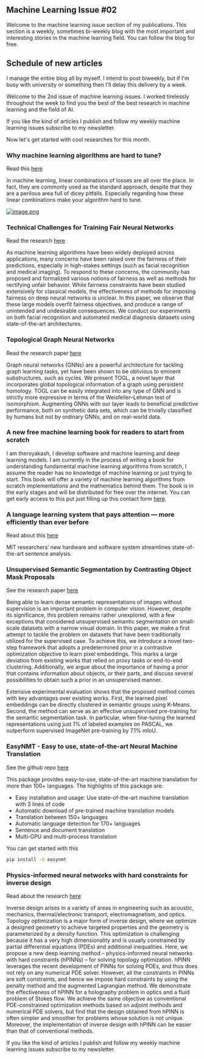 ## Machine Learning Issue #02

Welcome to the machine learning issue section of my publications. This section is a weekly, sometimes bi-weekly blog with the most important and interesting stories in the machine learning field. You can follow the blog for free.

## Schedule of new articles
I manage the entire blog all by myself. I intend to post biweekly, but if I'm busy with university or something then I'll delay this delivery by a week.

Welcome to the 2nd issue of machine learning issues. I worked tirelessly throughout the week to find you the best of the best research in machine learning and the field of AI.

If you like the kind of articles I publish and follow my weekly machine learning issues subscribe to my newsletter.

Now let's get started with cool researches for this month.

### Why machine learning algorithms are hard to tune?
Read this [here](https://engraved.ghost.io/why-machine-learning-algorithms-are-hard-to-tune)

In machine learning, linear combinations of losses are all over the place. In fact, they are commonly used as the standard approach, despite that they are a perilous area full of dicey pitfalls. Especially regarding how these linear combinations make your algorithm hard to tune.

[![image.png](https://cdn.hashnode.com/res/hashnode/image/upload/v1613025383277/qT41p1MVB.png)](https://github.iamroyakash.com/AKDSFramework-docs/)

### Technical Challenges for Training Fair Neural Networks

Read the research [here](https://arxiv.org/pdf/2102.06764v1.pdf)

As machine learning algorithms have been widely deployed across applications, many concerns have been raised over the fairness of their predictions, especially in high-stakes settings (such as facial recognition and medical imaging). To respond to these concerns, the community has proposed and formalized various notions of fairness as well as methods for rectifying unfair behavior. While fairness constraints have been studied extensively for classical models, the effectiveness of methods for imposing fairness on deep neural networks is unclear. In this paper, we observe that these large models overfit fairness objectives, and produce a range of unintended and undesirable consequences. We conduct our experiments on both facial recognition and automated medical diagnosis datasets using state-of-the-art architectures.

### Topological Graph Neural Networks

Read the research paper [here](https://arxiv.org/pdf/2102.07835v1.pdf)

Graph neural networks (GNNs) are a powerful architecture for tackling graph learning tasks, yet have been shown to be oblivious to eminent substructures, such as cycles. We present TOGL, a novel layer that incorporates global topological information of a graph using persistent homology. TOGL can be easily integrated into any type of GNN and is strictly more expressive in terms of the Weisfeiler–Lehman test of isomorphism. Augmenting GNNs with our layer leads to beneficial predictive performance, both on synthetic data sets, which can be trivially classified by humans but not by ordinary GNNs, and on real-world data.

### A new free machine learning book for readers to start from scratch

I am theroyakash, I develop software and machine learning and deep learning models. I am currently in the process of writing a book for understanding fundamental machine learning algorithms from scratch, I assume the reader has no knowledge of machine learning or just trying to start. This book will offer a variety of machine learning algorithms from scratch implementations and the mathematics behind them. The book is in the early stages and will be distributed for free over the internet. You can get early access to this put just filling up this contact form [here](https://www.iamroyakash.com/contact).

### A language learning system that pays attention — more efficiently than ever before

Read about this [here](https://news.mit.edu/2021/language-learning-efficiency-0210)

MIT researchers’ new hardware and software system streamlines state-of-the-art sentence analysis.

### Unsupervised Semantic Segmentation by Contrasting Object Mask Proposals

See the research paper [here](https://arxiv.org/pdf/2102.06191v1.pdf)

Being able to learn dense semantic representations of images without supervision is an important problem in computer vision. However, despite its significance, this problem remains rather unexplored, with a few exceptions that considered unsupervised semantic segmentation on small-scale datasets with a narrow visual domain. In this paper, we make a first attempt to tackle the problem on datasets that have been traditionally utilized for the supervised case. To achieve this, we introduce a novel two-step framework that adopts a predetermined prior in a contrastive optimization objective to learn pixel embeddings. This marks a large deviation from existing works that relied on proxy tasks or end-to-end clustering. Additionally, we argue about the importance of having a prior that contains information about objects, or their parts, and discuss several possibilities to obtain such a prior in an unsupervised manner.

Extensive experimental evaluation shows that the proposed method comes with key advantages over existing works. First, the learned pixel embeddings can be directly clustered in semantic groups using K-Means. Second, the method can serve as an effective unsupervised pre-training for the semantic segmentation task. In particular, when fine-tuning the learned representations using just 1% of labeled examples on PASCAL, we outperform supervised ImageNet pre-training by 7.1% mIoU.

### EasyNMT - Easy to use, state-of-the-art Neural Machine Translation

See the github repo [here](https://github.com/UKPLab/EasyNMT)

This package provides easy-to-use, state-of-the-art machine translation for more than 100+ languages. The highlights of this package are:

- Easy installation and usage: Use state-of-the-art machine translation with 3 lines of code
- Automatic download of pre-trained machine translation models
- Translation between 150+ languages
- Automatic language detection for 170+ languages
- Sentence and document translation
- Multi-GPU and multi-process translation

You can get started with this
```bash
pip install -U easynmt
```

### Physics-informed neural networks with hard constraints for inverse design

Read about the research [here](https://arxiv.org/pdf/2102.04626v1.pdf)

Inverse design arises in a variety of areas in engineering such as acoustic, mechanics, thermal/electronic transport, electromagnetism, and optics. Topology optimization is a major form of inverse design, where we optimize a designed geometry to achieve targeted properties and the geometry is parameterized by a density function. This optimization is challenging because it has a very high dimensionality and is usually constrained by partial differential equations (PDEs) and additional inequalities. Here, we propose a new deep learning method – physics-informed neural networks with hard constraints (hPINNs) – for solving topology optimization. hPINN leverages the recent development of PINNs for solving PDEs, and thus does not rely on any numerical PDE solver. However, all the constraints in PINNs are soft constraints, and hence we impose hard constraints by using the penalty method and the augmented Lagrangian method. We demonstrate the effectiveness of hPINN for a holography problem in optics and a fluid problem of Stokes flow. We achieve the same objective as conventional PDE-constrained optimization methods based on adjoint methods and numerical PDE solvers, but find that the design obtained from hPINN is often simpler and smoother for problems whose solution is not unique. Moreover, the implementation of inverse design with hPINN can be easier than that of conventional methods.

If you like the kind of articles I publish and follow my weekly machine learning issues subscribe to my newsletter.